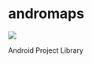 # andromaps
[![](https://jitpack.io/v/agusprasetyo811/andromaps.svg)](https://jitpack.io/#agusprasetyo811/andromaps)

Android Project Library 


